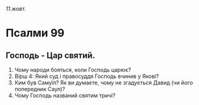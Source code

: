 
_11.жовт._

# Псалми 99

## Господь - Цар святий.
1. Чому народи бояться, коли Господь царює?
2. Вірш 4: Який суд і правосуддя Господь вчинив у Якові?
3. Ким був Самуїл? Як ви думаєте, чому не згадується Давид (чи його попередник Саул)?
4. Чому Господь названий святим тричі?
